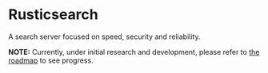 # Rusticsearch

A search server focused on speed, security and reliability.

**NOTE:** Currently, under initial research and development, please refer to [the roadmap](https://github.com/kaedroho/rusticsearch/wiki/Initial-development-roadmap) to see progress.
